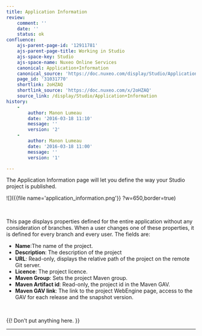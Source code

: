 ```yaml
---
title: Application Information
review:
    comment: ''
    date: ''
    status: ok
confluence:
    ajs-parent-page-id: '12911781'
    ajs-parent-page-title: Working in Studio
    ajs-space-key: Studio
    ajs-space-name: Nuxeo Online Services
    canonical: Application+Information
    canonical_source: 'https://doc.nuxeo.com/display/Studio/Application+Information'
    page_id: '31031770'
    shortlink: 2oHZAQ
    shortlink_source: 'https://doc.nuxeo.com/x/2oHZAQ'
    source_link: /display/Studio/Application+Information
history:
    - 
        author: Manon Lumeau
        date: '2016-03-18 11:10'
        message: ''
        version: '2'
    - 
        author: Manon Lumeau
        date: '2016-03-18 11:00'
        message: ''
        version: '1'

---
```

The Application Information page will let you define the way your Studio project is published.&nbsp;

![]({{file name='application_information.png'}} ?w=650,border=true)

&nbsp;

This page displays properties defined for the entire application without any consideration of branches. When a user changes one of these properties, it is defined for every branch and every user. The fields are:

*   **Name**:The name of the project.
*   **Description**: The description of the project&nbsp;
*   **URL**: Read-only, displays the relative path of the project on the remote Git server.
*   **Licence**: The project licence.
*   **Maven Group**: Sets the project Maven group.
*   **Maven Artifact id**: Read-only, the project id in the Maven GAV.
*   **Maven GAV link**: The link to the project WebEngine page, access to the GAV for each release and the snapshot version.

&nbsp;

{{! Don't put anything here. }}

* * *